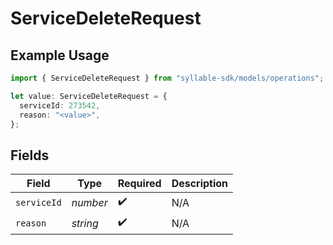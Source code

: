 # ServiceDeleteRequest

## Example Usage

```typescript
import { ServiceDeleteRequest } from "syllable-sdk/models/operations";

let value: ServiceDeleteRequest = {
  serviceId: 273542,
  reason: "<value>",
};
```

## Fields

| Field              | Type               | Required           | Description        |
| ------------------ | ------------------ | ------------------ | ------------------ |
| `serviceId`        | *number*           | :heavy_check_mark: | N/A                |
| `reason`           | *string*           | :heavy_check_mark: | N/A                |